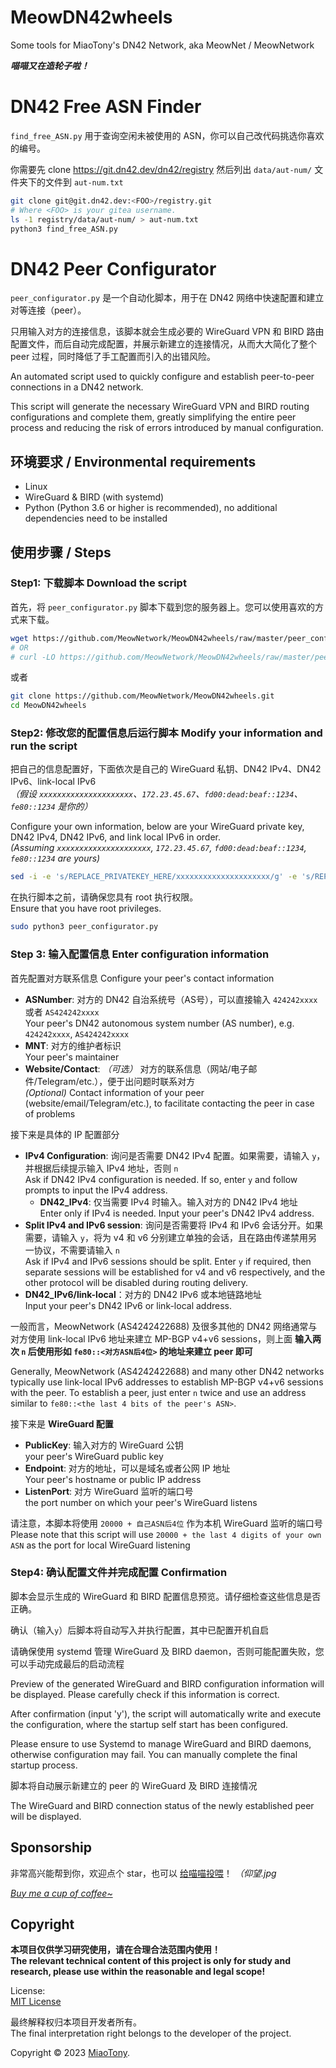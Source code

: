 # MeowDN42wheels

Some tools for MiaoTony's DN42 Network, aka MeowNet / MeowNetwork

***喵喵又在造轮子啦！***

# DN42 Free ASN Finder

`find_free_ASN.py` 用于查询空闲未被使用的 ASN，你可以自己改代码挑选你喜欢的编号。

你需要先 clone https://git.dn42.dev/dn42/registry 然后列出 `data/aut-num/` 文件夹下的文件到 `aut-num.txt`

```bash
git clone git@git.dn42.dev:<FOO>/registry.git
# Where <FOO> is your gitea username.
ls -1 registry/data/aut-num/ > aut-num.txt
python3 find_free_ASN.py
```


# DN42 Peer Configurator

`peer_configurator.py` 是一个自动化脚本，用于在 DN42 网络中快速配置和建立对等连接（peer）。

只用输入对方的连接信息，该脚本就会生成必要的 WireGuard VPN 和 BIRD 路由配置文件，而后自动完成配置，并展示新建立的连接情况，从而大大简化了整个 peer 过程，同时降低了手工配置而引入的出错风险。

An automated script used to quickly configure and establish peer-to-peer connections in a DN42 network.

This script will generate the necessary WireGuard VPN and BIRD routing configurations and complete them, greatly simplifying the entire peer process and reducing the risk of errors introduced by manual configuration.

## 环境要求 / Environmental requirements 
- Linux
- WireGuard & BIRD (with systemd) 
- Python (Python 3.6 or higher is recommended), no additional dependencies need to be installed 

## 使用步骤 / Steps
### Step1: 下载脚本 Download the script
首先，将 `peer_configurator.py` 脚本下载到您的服务器上。您可以使用喜欢的方式来下载。

```bash
wget https://github.com/MeowNetwork/MeowDN42wheels/raw/master/peer_configurator.py
# OR
# curl -LO https://github.com/MeowNetwork/MeowDN42wheels/raw/master/peer_configurator.py
```

或者

```bash
git clone https://github.com/MeowNetwork/MeowDN42wheels.git
cd MeowDN42wheels
```

### Step2: 修改您的配置信息后运行脚本 Modify your information and run the script

把自己的信息配置好，下面依次是自己的 WireGuard 私钥、DN42 IPv4、DN42 IPv6、link-local IPv6   
*（假设 `xxxxxxxxxxxxxxxxxxxxx`、`172.23.45.67`、`fd00:dead:beaf::1234`、`fe80::1234` 是你的）*

Configure your own information, below are your WireGuard private key, DN42 IPv4, DN42 IPv6, and link local IPv6 in order.      
*(Assuming `xxxxxxxxxxxxxxxxxxxxx`, `172.23.45.67`, `fd00:dead:beaf::1234`, `fe80::1234` are yours)*

```bash
sed -i -e 's/REPLACE_PRIVATEKEY_HERE/xxxxxxxxxxxxxxxxxxxxx/g' -e 's/REPLACE_DN42IPV4_HERE/172.23.45.67/g' -e 's/REPLACE_DN42IPV6_HERE/fd00:dead:beaf::1234/g' -e 's/REPLACE_LINKLOCALIPV6_HERE/fe80::1234/g' peer_configurator.py
```

在执行脚本之前，请确保您具有 root 执行权限。   
Ensure that you have root privileges.  

```bash
sudo python3 peer_configurator.py
```

### Step 3: 输入配置信息 Enter configuration information 

首先配置对方联系信息 Configure your peer's contact information

- **ASNumber**: 对方的 DN42 自治系统号（AS号），可以直接输入 `424242xxxx` 或者 `AS424242xxxx`   
    Your peer's DN42 autonomous system number (AS number), e.g. `424242xxxx`, `AS424242xxxx`
- **MNT**: 对方的维护者标识   
    Your peer's maintainer 
- **Website/Contact**: *（可选）* 对方的联系信息（网站/电子邮件/Telegram/etc.），便于出问题时联系对方   
     *(Optional)* Contact information of your peer (website/email/Telegram/etc.), to facilitate contacting the peer in case of problems 

接下来是具体的 IP 配置部分

- **IPv4 Configuration**: 询问是否需要 DN42 IPv4 配置。如果需要，请输入 `y`，并根据后续提示输入 IPv4 地址，否则 `n`   
    Ask if DN42 IPv4 configuration is needed. If so, enter `y` and follow prompts to input the IPv4 address.
    - **DN42_IPv4**: 仅当需要 IPv4 时输入。输入对方的 DN42 IPv4 地址   
        Enter only if IPv4 is needed. Input your peer's DN42 IPv4 address.
- **Split IPv4 and IPv6 session**: 询问是否需要将 IPv4 和 IPv6 会话分开。如果需要，请输入 `y`，将为 v4 和 v6 分别建立单独的会话，且在路由传递禁用另一协议，不需要请输入 `n`   
    Ask if IPv4 and IPv6 sessions should be split. Enter `y` if required, then separate sessions will be established for v4 and v6 respectively, and the other protocol will be disabled during routing delivery.
- **DN42_IPv6/link-local**：对方的 DN42 IPv6 或本地链路地址   
    Input your peer's DN42 IPv6 or link-local address.

一般而言，MeowNetwork (AS4242422688) 及很多其他的 DN42 网络通常与对方使用 link-local IPv6 地址来建立 MP-BGP v4+v6 sessions，则上面 **输入两次 `n` 后使用形如 `fe80::<对方ASN后4位>` 的地址来建立 peer 即可**

Generally, MeowNetwork (AS4242422688) and many other DN42 networks typically use link-local IPv6 addresses to establish MP-BGP v4+v6 sessions with the peer. To establish a peer, just enter `n` twice and use an address similar to `fe80::<the last 4 bits of the peer's ASN>`.

接下来是 **WireGuard 配置**

- **PublicKey**: 输入对方的 WireGuard 公钥    
    your peer's WireGuard public key
- **Endpoint**: 对方的地址，可以是域名或者公网 IP 地址    
    Your peer's hostname or public IP address
- **ListenPort**: 对方 WireGuard 监听的端口号   
    the port number on which your peer's WireGuard listens

请注意，本脚本将使用 `20000 + 自己ASN后4位` 作为本机 WireGuard 监听的端口号  
Please note that this script will use `20000 + the last 4 digits of your own ASN` as the port for local WireGuard listening 


### Step4: 确认配置文件并完成配置 Confirmation 
脚本会显示生成的 WireGuard 和 BIRD 配置信息预览。请仔细检查这些信息是否正确。

确认（输入`y`）后脚本将自动写入并执行配置，其中已配置开机自启

请确保使用 systemd 管理 WireGuard 及 BIRD daemon，否则可能配置失败，您可以手动完成最后的启动流程

Preview of the generated WireGuard and BIRD configuration information will be displayed. Please carefully check if this information is correct.

After confirmation (input 'y'), the script will automatically write and execute the configuration, where the startup self start has been configured. 

Please ensure to use Systemd to manage WireGuard and BIRD daemons, otherwise configuration may fail. You can manually complete the final startup process.

脚本将自动展示新建立的 peer 的 WireGuard 及 BIRD 连接情况

The WireGuard and BIRD connection status of the newly established peer will be displayed.


## Sponsorship

非常高兴能帮到你，欢迎点个 star，也可以 [给喵喵投喂](https://miaotony.xyz/about/#Sponsorship)！ *（仰望.jpg*

*[Buy me a cup of coffee~](https://miaotony.xyz/about/#Sponsorship)*



## Copyright

**本项目仅供学习研究使用，请在合理合法范围内使用！**  
**The relevant technical content of this project is only for study and research, please use within the reasonable and legal scope!**  

License:  
[MIT License](LICENSE)  

最终解释权归本项目开发者所有。  
The final interpretation right belongs to the developer of the project.  

Copyright © 2023 [MiaoTony](https://github.com/miaotony).  